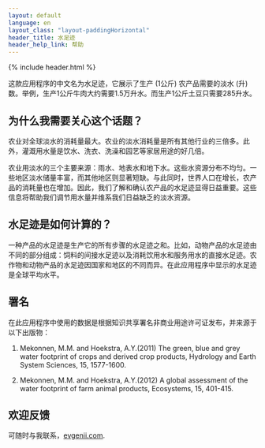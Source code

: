 ```yaml
---
layout: default
language: en
layout_class: "layout-paddingHorizontal"
header_title: 水足迹
header_help_link: 帮助
---
```


{% include header.html %}


这款应用程序的中文名为水足迹，它展示了生产 (1公斤) 农产品需要的淡水 (升) 数。举例，生产1公斤牛肉大约需要1.5万升水。而生产1公斤土豆只需要285升水。


为什么我需要关心这个话题？
-----------

农业对全球淡水的消耗量最大。农业的淡水消耗量是所有其他行业的三倍多。此外，灌溉用水量是饮水、洗衣、洗澡和园艺等家居用途的好几倍。

农业用淡水的三个主要来源：雨水、地表水和地下水。这些水资源分布不均匀。一些地区淡水储量丰富，而其他地区则显著短缺。与此同时，世界人口在增长，农产品的消耗量也在增加。因此，我们了解和确认农产品的水足迹显得日益重要。这些信息将帮助我们调节用水量并维系我们日益缺乏的淡水资源。


水足迹是如何计算的？
-----------

一种产品的水足迹是生产它的所有步骤的水足迹之和。比如，动物产品的水足迹由不同的部分组成：饲料的间接水足迹以及消耗饮用水和服务用水的直接水足迹。农作物和动物产品的水足迹因国家和地区的不同而异。在此应用程序中显示的水足迹是全球平均水平。


署名
-----------

在此应用程序中使用的数据是根据知识共享署名非商业用途许可证发布，并来源于以下出版物：

1) Mekonnen, M.M. and Hoekstra, A.Y.(2011) The green, blue and grey water footprint of crops and derived crop products, Hydrology and Earth System Sciences, 15, 1577-1600.

2) Mekonnen, M.M. and Hoekstra, A.Y.(2012) A global assessment of the water footprint of farm animal products, Ecosystems, 15, 401-415.


欢迎反馈
-----------

可随时与我联系，[evgenii.com](http://evgenii.com).

